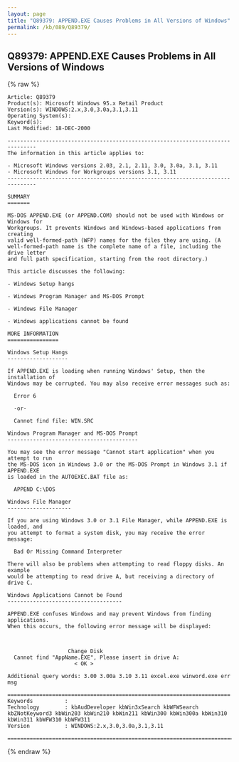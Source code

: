 ```yaml
---
layout: page
title: "Q89379: APPEND.EXE Causes Problems in All Versions of Windows"
permalink: /kb/089/Q89379/
---
```


## Q89379: APPEND.EXE Causes Problems in All Versions of Windows

{% raw %}

	Article: Q89379
	Product(s): Microsoft Windows 95.x Retail Product
	Version(s): WINDOWS:2.x,3.0,3.0a,3.1,3.11
	Operating System(s): 
	Keyword(s): 
	Last Modified: 18-DEC-2000
	
	-------------------------------------------------------------------------------
	The information in this article applies to:
	
	- Microsoft Windows versions 2.03, 2.1, 2.11, 3.0, 3.0a, 3.1, 3.11 
	- Microsoft Windows for Workgroups versions 3.1, 3.11 
	-------------------------------------------------------------------------------
	
	SUMMARY
	=======
	
	MS-DOS APPEND.EXE (or APPEND.COM) should not be used with Windows or Windows for
	Workgroups. It prevents Windows and Windows-based applications from creating
	valid well-formed-path (WFP) names for the files they are using. (A
	well-formed-path name is the complete name of a file, including the drive letter
	and full path specification, starting from the root directory.)
	
	This article discusses the following:
	
	- Windows Setup hangs
	
	- Windows Program Manager and MS-DOS Prompt
	
	- Windows File Manager
	
	- Windows applications cannot be found
	
	MORE INFORMATION
	================
	
	Windows Setup Hangs
	-------------------
	
	If APPEND.EXE is loading when running Windows' Setup, then the installation of
	Windows may be corrupted. You may also receive error messages such as:
	
	  Error 6
	
	  -or-
	
	  Cannot find file: WIN.SRC
	
	Windows Program Manager and MS-DOS Prompt
	-----------------------------------------
	
	You may see the error message "Cannot start application" when you attempt to run
	the MS-DOS icon in Windows 3.0 or the MS-DOS Prompt in Windows 3.1 if APPEND.EXE
	is loaded in the AUTOEXEC.BAT file as:
	
	  APPEND C:\DOS
	
	Windows File Manager
	--------------------
	
	If you are using Windows 3.0 or 3.1 File Manager, while APPEND.EXE is loaded, and
	you attempt to format a system disk, you may receive the error message:
	
	  Bad Or Missing Command Interpreter
	
	There will also be problems when attempting to read floppy disks. An example
	would be attempting to read drive A, but receiving a directory of drive C.
	
	Windows Applications Cannot be Found
	------------------------------------
	
	APPEND.EXE confuses Windows and may prevent Windows from finding applications.
	When this occurs, the following error message will be displayed:
	
	  
	
	                   Change Disk
	  Cannot find "AppName.EXE", Please insert in drive A:
	                     < OK >
	
	Additional query words: 3.00 3.00a 3.10 3.11 excel.exe winword.exe err msg
	
	======================================================================
	Keywords          :  
	Technology        : kbAudDeveloper kbWin3xSearch kbWFWSearch kbZNotKeyword3 kbWin203 kbWin210 kbWin211 kbWin300 kbWin300a kbWin310 kbWin311 kbWFW310 kbWFW311
	Version           : WINDOWS:2.x,3.0,3.0a,3.1,3.11
	
	=============================================================================
	

{% endraw %}
